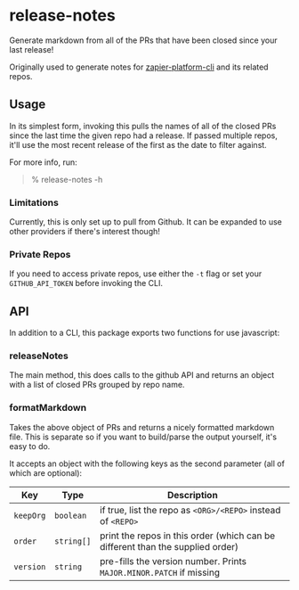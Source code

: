 # release-notes

Generate markdown from all of the PRs that have been closed since your last release!

Originally used to generate notes for [zapier-platform-cli](https://github.com/zapier/zapier-platform-cli) and its related repos.

## Usage

In its simplest form, invoking this pulls the names of all of the closed PRs since the last time the given repo had a release. If passed multiple repos, it'll use the most recent release of the first as the date to filter against.

For more info, run:

> % release-notes -h

### Limitations

Currently, this is only set up to pull from Github. It can be expanded to use other providers if there's interest though!

### Private Repos

If you need to access private repos, use either the `-t` flag or set your `GITHUB_API_TOKEN` before invoking the CLI.

## API

In addition to a CLI, this package exports two functions for use javascript:

### releaseNotes

The main method, this does calls to the github API and returns an object with a list of closed PRs grouped by repo name.

### formatMarkdown

Takes the above object of PRs and returns a nicely formatted markdown file. This is separate so if you want to build/parse the output yourself, it's easy to do.

It accepts an object with the following keys as the second parameter (all of which are optional):

| Key       | Type       | Description                                                                    |
| --------- | ---------- | ------------------------------------------------------------------------------ |
| `keepOrg` | `boolean`  | if true, list the repo as `<ORG>/<REPO>` instead of `<REPO>`                   |
| `order`   | `string[]` | print the repos in this order (which can be different than the supplied order) |
| `version` | `string`   | pre-fills the version number. Prints `MAJOR.MINOR.PATCH` if missing            |
